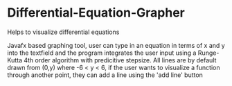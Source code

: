 # Differential-Equation-Grapher
Helps to visualize differential equations

Javafx based graphing tool, user can type in an equation in terms of x and y into the textfield
and the program integrates the user input using a Runge-Kutta 4th order algorithm with predicitive stepsize.
All lines are by default drawn from (0,y) where -6 < y < 6, if the user wants to visualize a function through another point,
they can add a line using the 'add line' button
